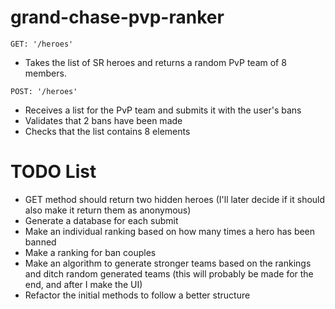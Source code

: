 # grand-chase-pvp-ranker

`GET: '/heroes'`
* Takes the list of SR heroes and returns a random PvP team of 8 members.

`POST: '/heroes'`
* Receives a list for the PvP team and submits it with the user's bans
* Validates that 2 bans have been made
* Checks that the list contains 8 elements

# TODO List

* GET method should return two hidden heroes (I'll later decide if it should also make it return them as anonymous)
* Generate a database for each submit
* Make an individual ranking based on how many times a hero has been banned
* Make a ranking for ban couples
* Make an algorithm to generate stronger teams based on the rankings and ditch random generated teams (this will probably be made for the end, and after I make the UI)
* Refactor the initial methods to follow a better structure
